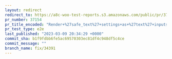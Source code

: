 ```yaml
---
layout: redirect
redirect_to: https://a8c-woo-test-reports.s3.amazonaws.com/public/pr/37154/e2e/index.html
pr_number: 37154
pr_title_encoded: "Render+%27safe_text%27+settings+as+%27text%27+inputs"
pr_test_type: e2e
last_published: "2023-03-09 20:34:29 +0000"
commit_sha: b1f9fdbb6fe5ac69570303ec81df4c948df5c4ce
commit_message: ""
branch_name: fix/34391
---
```

